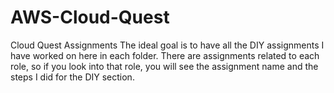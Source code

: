 # AWS-Cloud-Quest
Cloud Quest Assignments
The ideal goal is to have all the DIY assignments I have worked on here in each folder. 
There are assignments related to each role, so if you look into that role, you will see the assignment name and the steps I did for the DIY section. 
